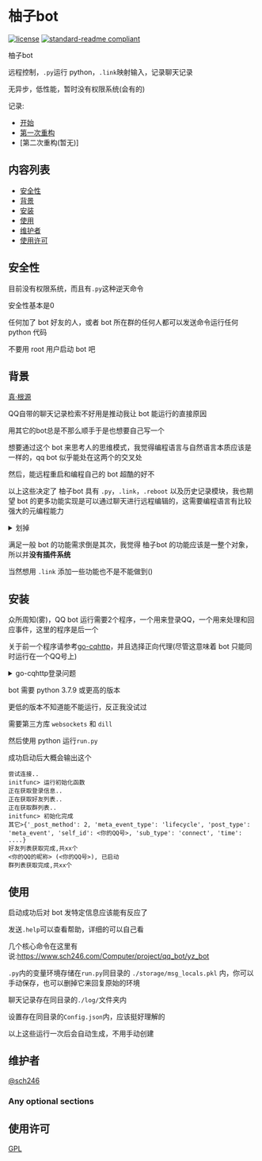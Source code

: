 # 柚子bot

[![license](  https://img.shields.io/github/license/sch246/yz_bot)](https://github.com/sch246/yz_bot/blob/main/LICENSE)
[![standard-readme compliant](https://img.shields.io/badge/readme%20style-standard-brightgreen.svg?style=flat-square)](https://github.com/RichardLitt/standard-readme)

柚子bot

远程控制，`.py`运行 python，`.link`映射输入，记录聊天记录

无异步，低性能，暂时没有权限系统(会有的)

记录:
- [开始](https://www.sch246.com/Computer/project/qq_bot/start)
- [第一次重构](https://www.sch246.com/Computer/project/qq_bot/yz_bot)
- [第二次重构(暂无)]

## 内容列表
- [安全性](#安全性)
- [背景](#背景)
- [安装](#安装)
- [使用](#使用)
- [维护者](#维护者)
- [使用许可](#使用许可)

## 安全性

目前没有权限系统，而且有`.py`这种逆天命令

安全性基本是0

任何加了 bot 好友的人，或者 bot 所在群的任何人都可以发送命令运行任何 python 代码

不要用 root 用户启动 bot 吧

## 背景

[真·根源](https://www.sch246.com/blog/2022/05/17/%E7%9C%9F%E5%AF%BBbot)

QQ自带的聊天记录检索不好用是推动我让 bot 能运行的直接原因

用其它的bot总是不那么顺手于是也想要自己写一个

想要通过这个 bot 来思考人的思维模式，我觉得编程语言与自然语言本质应该是一样的，qq bot 似乎能处在这两个的交叉处

然后，能远程重启和编程自己的 bot 超酷的好不

以上这些决定了 柚子bot 具有 `.py`，`.link`，`.reboot` 以及历史记录模块，我也期望 bot 的更多功能实现是可以通过聊天进行远程编辑的，这需要编程语言有比较强大的元编程能力

<details>
<summary>划掉</summary>

有人可能想到了 lisp ，不过我觉得还是 python 更接近伪代码一些(才不是没搞懂怎么用 lisp 和 go-cqhttp 通信)

</details>

满足一般 bot 的功能需求倒是其次，我觉得 柚子bot 的功能应该是一整个对象，所以并**没有插件系统**

当然想用 `.link` 添加一些功能也不是不能做到()

## 安装

众所周知(雾)，QQ bot 运行需要2个程序，一个用来登录QQ，一个用来处理和回应事件，这里的程序是后一个

关于前一个程序请参考[go-cqhttp](https://github.com/Mrs4s/go-cqhttp)，并且选择正向代理(尽管这意味着 bot 只能同时运行在一个QQ号上)

<details>
<summary>go-cqhttp登录问题</summary>

- [CSDN - 解决xdd/傻妞/go-cqhttp机器人扫码登录异常/全部亲测可用/补充环节【2020年4月30日】](https://blog.csdn.net/m0_57009761/article/details/124521022)

QQ在信任的设备上登录可以不用扫码

go-cqhttp链接时需要设备信息，若没有则会随机生成一个

若成功登录了，该设备会被QQ信任

设备信息存储在同目录下的device.json

因此只要在本地或者随便哪里成功一次制造出一个被QQ信任的设备信息

以该设备信息来连接，就能跳过扫码了

具体操作是在电脑上运行并扫码登录go-cqhttp

把成功那一次使用或生成的device.json替换或者复制过去

据测试，需要填入密码才能跳过扫码

---

</details>

bot 需要 python 3.7.9 或更高的版本

更低的版本不知道能不能运行，反正我没试过

需要第三方库 `websockets` 和 `dill`

然后使用 python 运行`run.py`

成功启动后大概会输出这个

```
尝试连接..
initfunc> 运行初始化函数
正在获取登录信息..
正在获取好友列表..
正在获取群列表..
initfunc> 初始化完成
其它>{'_post_method': 2, 'meta_event_type': 'lifecycle', 'post_type': 'meta_event', 'self_id': <你的QQ号>, 'sub_type': 'connect', 'time': ....}
好友列表获取完成,共xx个
<你的QQ的昵称> (<你的QQ号>), 已启动
群列表获取完成,共xx个
```

## 使用

启动成功后对 bot 发特定信息应该能有反应了

发送`.help`可以查看帮助，详细的可以自己看

几个核心命令在这里有说:https://www.sch246.com/Computer/project/qq_bot/yz_bot

`.py`内的变量环境存储在`run.py`同目录的 `./storage/msg_locals.pkl` 内，你可以手动保存，也可以删掉它来回复原始的环境

聊天记录存在同目录的`./log/`文件夹内

设置存在同目录的`Config.json`内，应该挺好理解的

以上这些运行一次后会自动生成，不用手动创建

## 维护者

[@sch246](https://github.com/sch246)

### Any optional sections

## 使用许可

[GPL](LICENSE)